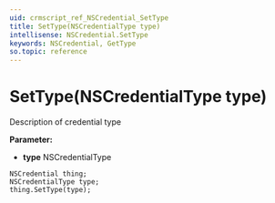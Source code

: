 ```yaml
---
uid: crmscript_ref_NSCredential_SetType
title: SetType(NSCredentialType type)
intellisense: NSCredential.SetType
keywords: NSCredential, GetType
so.topic: reference
---
```


# SetType(NSCredentialType type)

Description of credential type

**Parameter:** 
 - **type** NSCredentialType

```crmscript
NSCredential thing;
NSCredentialType type;
thing.SetType(type);
```

